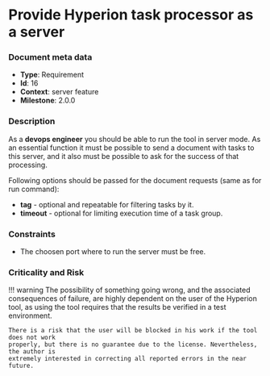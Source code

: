 # Provide Hyperion task processor as a server

### Document meta data
 - **Type**: Requirement
 - **Id**: 16
 - **Context**: server feature
 - **Milestone**: 2.0.0

### Description

As a **devops engineer** you should be able to run the tool in server mode. As an essential
function it must be possible to send a document with tasks to this server, and it also
must be possible to ask for the success of that processing.

Following options should be passed for the document requests (same as for run command):

 * **tag** - optional and repeatable for filtering tasks by it. 
 * **timeout** - optional for limiting execution time of a task group.
   
### Constraints

 * The choosen port where to run the server must be free.

### Criticality and Risk

!!! warning
    The possibility of something going wrong, and the associated consequences of failure,
    are highly dependent on the user of the Hyperion tool, as using the tool requires that
    the results be verified in a test environment.

    There is a risk that the user will be blocked in his work if the tool does not work
    properly, but there is no guarantee due to the license. Nevertheless, the author is
    extremely interested in correcting all reported errors in the near future.

